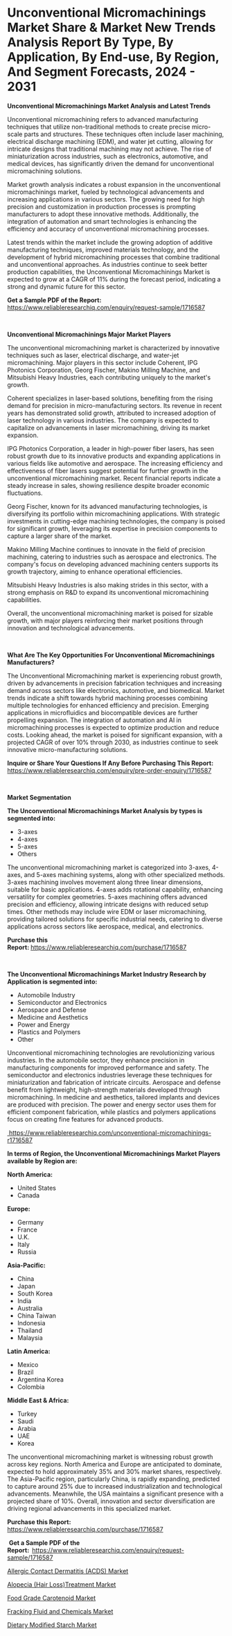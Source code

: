 <p><h1>Unconventional Micromachinings Market Share & Market New Trends Analysis Report By Type, By Application, By End-use, By Region, And Segment Forecasts, 2024 - 2031</h1></p><p><strong>Unconventional Micromachinings Market Analysis and Latest Trends</strong></p>
<p><p>Unconventional micromachining refers to advanced manufacturing techniques that utilize non-traditional methods to create precise micro-scale parts and structures. These techniques often include laser machining, electrical discharge machining (EDM), and water jet cutting, allowing for intricate designs that traditional machining may not achieve. The rise of miniaturization across industries, such as electronics, automotive, and medical devices, has significantly driven the demand for unconventional micromachining solutions.</p><p>Market growth analysis indicates a robust expansion in the unconventional micromachinings market, fueled by technological advancements and increasing applications in various sectors. The growing need for high precision and customization in production processes is prompting manufacturers to adopt these innovative methods. Additionally, the integration of automation and smart technologies is enhancing the efficiency and accuracy of unconventional micromachining processes.</p><p>Latest trends within the market include the growing adoption of additive manufacturing techniques, improved materials technology, and the development of hybrid micromachining processes that combine traditional and unconventional approaches. As industries continue to seek better production capabilities, the Unconventional Micromachinings Market is expected to grow at a CAGR of 11% during the forecast period, indicating a strong and dynamic future for this sector.</p></p>
<p><strong>Get a Sample PDF of the Report:&nbsp;</strong> <a href="https://www.reliableresearchiq.com/enquiry/request-sample/1716587?utm_campaign=104&utm_medium=2&utm_source=Github&utm_content=ia&utm_term=10102024&utm_id=unconventional-micromachinings">https://www.reliableresearchiq.com/enquiry/request-sample/1716587</a></p>
<p>&nbsp;</p>
<p><strong>Unconventional Micromachinings Major Market Players</strong></p>
<p><p>The unconventional micromachining market is characterized by innovative techniques such as laser, electrical discharge, and water-jet micromachining. Major players in this sector include Coherent, IPG Photonics Corporation, Georg Fischer, Makino Milling Machine, and Mitsubishi Heavy Industries, each contributing uniquely to the market's growth.</p><p>Coherent specializes in laser-based solutions, benefiting from the rising demand for precision in micro-manufacturing sectors. Its revenue in recent years has demonstrated solid growth, attributed to increased adoption of laser technology in various industries. The company is expected to capitalize on advancements in laser micromachining, driving its market expansion.</p><p>IPG Photonics Corporation, a leader in high-power fiber lasers, has seen robust growth due to its innovative products and expanding applications in various fields like automotive and aerospace. The increasing efficiency and effectiveness of fiber lasers suggest potential for further growth in the unconventional micromachining market. Recent financial reports indicate a steady increase in sales, showing resilience despite broader economic fluctuations.</p><p>Georg Fischer, known for its advanced manufacturing technologies, is diversifying its portfolio within micromachining applications. With strategic investments in cutting-edge machining technologies, the company is poised for significant growth, leveraging its expertise in precision components to capture a larger share of the market.</p><p>Makino Milling Machine continues to innovate in the field of precision machining, catering to industries such as aerospace and electronics. The company's focus on developing advanced machining centers supports its growth trajectory, aiming to enhance operational efficiencies.</p><p>Mitsubishi Heavy Industries is also making strides in this sector, with a strong emphasis on R&D to expand its unconventional micromachining capabilities. </p><p>Overall, the unconventional micromachining market is poised for sizable growth, with major players reinforcing their market positions through innovation and technological advancements.</p></p>
<p>&nbsp;</p>
<p><strong>What Are The Key Opportunities For Unconventional Micromachinings Manufacturers?</strong></p>
<p><p>The Unconventional Micromachining market is experiencing robust growth, driven by advancements in precision fabrication techniques and increasing demand across sectors like electronics, automotive, and biomedical. Market trends indicate a shift towards hybrid machining processes combining multiple technologies for enhanced efficiency and precision. Emerging applications in microfluidics and biocompatible devices are further propelling expansion. The integration of automation and AI in micromachining processes is expected to optimize production and reduce costs. Looking ahead, the market is poised for significant expansion, with a projected CAGR of over 10% through 2030, as industries continue to seek innovative micro-manufacturing solutions.</p></p>
<p><strong>Inquire or Share Your Questions If Any Before Purchasing This Report:</strong> <a href="https://www.reliableresearchiq.com/enquiry/pre-order-enquiry/1716587?utm_campaign=104&utm_medium=2&utm_source=Github&utm_content=ia&utm_term=10102024&utm_id=unconventional-micromachinings">https://www.reliableresearchiq.com/enquiry/pre-order-enquiry/1716587</a></p>
<p>&nbsp;</p>
<p><strong>Market Segmentation</strong></p>
<p><strong>The Unconventional Micromachinings Market Analysis by types is segmented into:</strong></p>
<p><ul><li>3-axes</li><li>4-axes</li><li>5-axes</li><li>Others</li></ul></p>
<p><p>The unconventional micromachining market is categorized into 3-axes, 4-axes, and 5-axes machining systems, along with other specialized methods. 3-axes machining involves movement along three linear dimensions, suitable for basic applications. 4-axes adds rotational capability, enhancing versatility for complex geometries. 5-axes machining offers advanced precision and efficiency, allowing intricate designs with reduced setup times. Other methods may include wire EDM or laser micromachining, providing tailored solutions for specific industrial needs, catering to diverse applications across sectors like aerospace, medical, and electronics.</p></p>
<p><strong>Purchase this Report:&nbsp;</strong><a href="https://www.reliableresearchiq.com/purchase/1716587?utm_campaign=104&utm_medium=2&utm_source=Github&utm_content=ia&utm_term=10102024&utm_id=unconventional-micromachinings">https://www.reliableresearchiq.com/purchase/1716587</a></p>
<p>&nbsp;</p>
<p><strong>The Unconventional Micromachinings Market Industry Research by Application is segmented into:</strong></p>
<p><ul><li>Automobile Industry</li><li>Semiconductor and Electronics</li><li>Aerospace and Defense</li><li>Medicine and Aesthetics</li><li>Power and Energy</li><li>Plastics and Polymers</li><li>Other</li></ul></p>
<p><p>Unconventional micromachining technologies are revolutionizing various industries. In the automobile sector, they enhance precision in manufacturing components for improved performance and safety. The semiconductor and electronics industries leverage these techniques for miniaturization and fabrication of intricate circuits. Aerospace and defense benefit from lightweight, high-strength materials developed through micromachining. In medicine and aesthetics, tailored implants and devices are produced with precision. The power and energy sector uses them for efficient component fabrication, while plastics and polymers applications focus on creating fine features for advanced products.</p></p>
<p><a href="https://www.reliableresearchiq.com/unconventional-micromachinings-r1716587?utm_campaign=104&utm_medium=2&utm_source=Github&utm_content=ia&utm_term=10102024&utm_id=unconventional-micromachinings">&nbsp;https://www.reliableresearchiq.com/unconventional-micromachinings-r1716587</a></p>
<p><strong>In terms of Region, the Unconventional Micromachinings Market Players available by Region are:</strong></p>
<p>
    <p> <strong> North America: </strong>
        <ul>
            <li>United States</li>
            <li>Canada</li>
        </ul>
        </p> 
    <p> <strong> Europe: </strong>
        <ul>
            <li>Germany</li>
            <li>France</li>
            <li>U.K.</li>
            <li>Italy</li>
            <li>Russia</li>
        </ul>
        </p> 
    <p> <strong> Asia-Pacific: </strong>
        <ul>
            <li>China</li>
            <li>Japan</li>
            <li>South Korea</li>
            <li>India</li>
            <li>Australia</li>
            <li>China Taiwan</li>
            <li>Indonesia</li>
            <li>Thailand</li>
            <li>Malaysia</li>
        </ul>
        </p> 
    <p> <strong> Latin America: </strong>
        <ul>
            <li>Mexico</li>
            <li>Brazil</li>
            <li>Argentina Korea</li>
            <li>Colombia</li>
        </ul>
        </p> 
    <p> <strong> Middle East & Africa: </strong>
        <ul>
            <li>Turkey</li>
            <li>Saudi</li>
            <li>Arabia</li>
            <li>UAE</li>
            <li>Korea</li>
        </ul>
    </p>
    </p>
<p><p>The unconventional micromachining market is witnessing robust growth across key regions. North America and Europe are anticipated to dominate, expected to hold approximately 35% and 30% market shares, respectively. The Asia-Pacific region, particularly China, is rapidly expanding, predicted to capture around 25% due to increased industrialization and technological advancements. Meanwhile, the USA maintains a significant presence with a projected share of 10%. Overall, innovation and sector diversification are driving regional advancements in this specialized market.</p></p>
<p><strong>Purchase this Report: </strong><a href="https://www.reliableresearchiq.com/purchase/1716587?utm_campaign=104&utm_medium=2&utm_source=Github&utm_content=ia&utm_term=10102024&utm_id=unconventional-micromachinings">https://www.reliableresearchiq.com/purchase/1716587</a></p>
<p>&nbsp;<strong>Get a Sample PDF of the Report:&nbsp;&nbsp;</strong><a href="https://www.reliableresearchiq.com/enquiry/request-sample/1716587?utm_campaign=104&utm_medium=2&utm_source=Github&utm_content=ia&utm_term=10102024&utm_id=unconventional-micromachinings">https://www.reliableresearchiq.com/enquiry/request-sample/1716587</a></p>
<p><strong></strong></p>
<p><p><a href="https://www.linkedin.com/pulse/emerging-allergic-contact-dermatitis-acds-market-opportunities-frgof?utm_campaign=104&utm_medium=2&utm_source=Github&utm_content=ia&utm_term=10102024&utm_id=unconventional-micromachinings">Allergic Contact Dermatitis (ACDS) Market</a></p><p><a href="https://www.linkedin.com/pulse/alopecia-hair-losstreatment-market-outlook-current-assessment-oi82c?utm_campaign=104&utm_medium=2&utm_source=Github&utm_content=ia&utm_term=10102024&utm_id=unconventional-micromachinings">Alopecia (Hair Loss)Treatment Market</a></p><p><a href="https://issuu.com/reportprime-2/docs/food-grade-carotenoid-market-size-2_53d517ff6931ae?utm_campaign=104&utm_medium=2&utm_source=Github&utm_content=ia&utm_term=10102024&utm_id=unconventional-micromachinings">Food Grade Carotenoid Market</a></p><p><a href="https://github.com/verleneakb/Market-Research-Report-List-1/blob/main/fracking-fluid-and-chemicals-market.md?utm_campaign=104&utm_medium=2&utm_source=Github&utm_content=ia&utm_term=10102024&utm_id=unconventional-micromachinings">Fracking Fluid and Chemicals Market</a></p><p><a href="https://issuu.com/reportprime-2/docs/dietary-modified-starch-market-size_372788cbbc7a4d?utm_campaign=104&utm_medium=2&utm_source=Github&utm_content=ia&utm_term=10102024&utm_id=unconventional-micromachinings">Dietary Modified Starch Market</a></p></p>